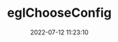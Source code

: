 ---
title: eglChooseConfig
permalink: /egl/eglChooseConfig
date: 2022-07-12 11:23:10
tags: [EGL,EGL 1.0,EGL 1.5]
keywords: [EGL,EGL 1.0,EGL 1.5]
categories: OpenGL
index_img: /img/opengl.jpg
---
